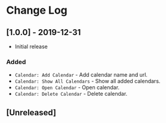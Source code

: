 # Change Log

## [1.0.0] - 2019-12-31

- Initial release

### Added

- `Calendar: Add Calendar` - Add calendar name and url.
- `Calendar: Show All Calendars` - Show all added calendars.
- `Calendar: Open Calendar` - Open calendar.
- `Calendar: Delete Calendar` - Delete calendar.

## [Unreleased]
